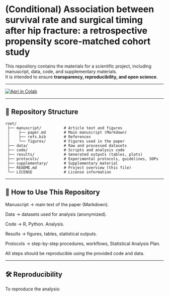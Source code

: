 #  (Conditional) Association between survival rate and surgical timing after hip fracture: a retrospective propensity score-matched cohort study 
This repository contains the materials for a scientific project, including manuscript, data, code, and supplementary materials.  
It is intended to ensure **transparency, reproducibility, and open science**.  

---

[![Apri in Colab](https://colab.research.google.com/assets/colab-badge.svg)](https://colab.research.google.com/github/kapefier/BrokenFemursPSM/blob/main/code/analysis.ipynb)

---

## 📂 Repository Structure

```text
root/
 ├── manuscript/          # Article text and figures
 │    ├── paper.md        # Main manuscript (Markdown)
 │    ├── refs.bib        # References
 │    └── figures/        # Figures used in the paper
 ├── data/                # Raw and processed datasets
 ├── code/                # Scripts and analysis code
 ├── results/             # Generated outputs (tables, plots)
 ├── protocols/           # Experimental protocols, guidelines, SOPs
 ├── supplementary/       # Supplementary material
 ├── README.md            # Project overview (this file)
 └── LICENSE              # License information
```

---

## 🚀 How to Use This Repository

Manuscript → main text of the paper (Markdown).

Data → datasets used for analysis (anonymized).

Code → R, Python. Analysis.

Results → figures, tables, statistical outputs.

Protocols → step-by-step procedures, workflows, Statistical Analysis Plan.

All steps should be reproducible using the provided code and data.

---

## 🛠️ Reproducibility

To reproduce the analysis:
